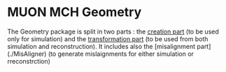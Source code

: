 <!-- doxy
\page refDetectorsMUONMCHGeometry Geometry
/doxy -->

# MUON MCH Geometry

The Geometry package is split in two parts : the [creation part](./Creator) (to
be used only for simulation) and the [transformation part](./Transformer) (to
be used from both simulation and reconstruction). It includes also the
[misalignment part] (./MisAligner) (to generate mislaignments for either
simulation or rreconstrction)

<!-- doxy
\subpage refDetectorsMUONMCHGeometryMisAligner
\subpage refDetectorsMUONMCHGeometryTransformer
\subpage refDetectorsMUONMCHGeometryCreator
\subpage refDetectorsMUONMCHGeometryTest
/doxy -->
